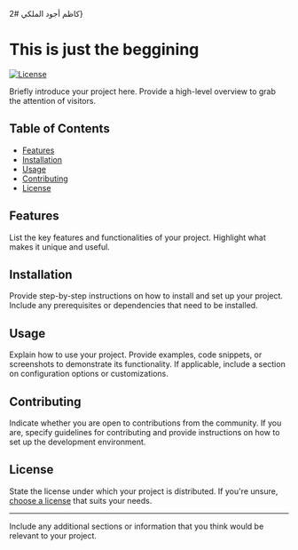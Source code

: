2# كاظم أجود الملكي}
# This is just the beggining

[![License](https://img.shields.io/badge/license-MIT-blue.svg)](LICENSE)

Briefly introduce your project here. Provide a high-level overview to grab the attention of visitors.

## Table of Contents

- [Features](#features)
- [Installation](#installation)
- [Usage](#usage)
- [Contributing](#contributing)
- [License](#license)

## Features

List the key features and functionalities of your project. Highlight what makes it unique and useful.

## Installation

Provide step-by-step instructions on how to install and set up your project. Include any prerequisites or dependencies that need to be installed.

## Usage

Explain how to use your project. Provide examples, code snippets, or screenshots to demonstrate its functionality. If applicable, include a section on configuration options or customizations.

## Contributing

Indicate whether you are open to contributions from the community. If you are, specify guidelines for contributing and provide instructions on how to set up the development environment.

## License

State the license under which your project is distributed. If you're unsure, [choose a license](https://choosealicense.com/) that suits your needs.

---

Include any additional sections or information that you think would be relevant to your project.


